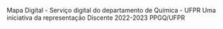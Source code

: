 Mapa Digital - Serviço digital do departamento de Química - UFPR
Uma iniciativa da representação Discente 2022-2023 PPGQ/UFPR
